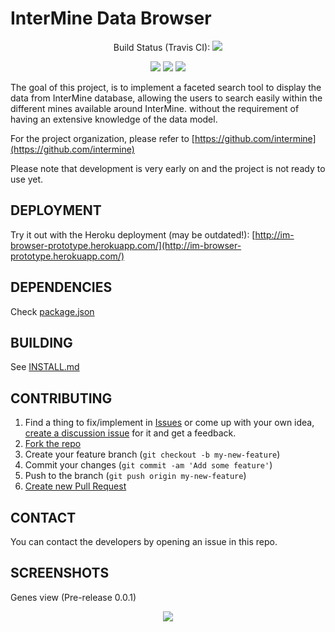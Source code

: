 # InterMine Data Browser
<p align="center">Build Status (Travis CI): <a href="https://travis-ci.org/AdrianBZG/InterMine-Data-Browser-Tool"><img src="https://travis-ci.org/AdrianBZG/InterMine-Data-Browser-Tool.svg?branch=master"></a><br>
<p align="center"><img src="https://badges.frapsoft.com/os/v1/open-source.png?v=103"> <a href="LICENSE"><img src="https://img.shields.io/badge/License-LGPL%202.1-blue.svg"></a> <img src="https://img.shields.io/david/strongloop/express.svg"></p>

The goal of this project, is to implement a faceted search tool to display the data from InterMine database, allowing the users to search easily within the different mines available around InterMine. without the requirement of having an extensive knowledge of the data model.

For the project organization, please refer to [https://github.com/intermine](https://github.com/intermine)

Please note that development is very early on and the project is not ready to use yet.

## DEPLOYMENT

Try it out with the Heroku deployment (may be outdated!): [http://im-browser-prototype.herokuapp.com/](http://im-browser-prototype.herokuapp.com/)

## DEPENDENCIES

Check [package.json](package.json)

## BUILDING

See [INSTALL.md](INSTALL.md)


## CONTRIBUTING

1. Find a thing to fix/implement in [Issues](https://github.com/AdrianBZG/InterMine-Data-Browser-Tool/issues?direction=desc&sort=created&state=open) or come up with your own idea, [create a discussion issue](https://github.com/AdrianBZG/InterMine-Data-Browser-Tool/issues/new) for it and get a feedback.
2. [Fork the repo](https://help.github.com/articles/fork-a-repo)
3. Create your feature branch (`git checkout -b my-new-feature`)
4. Commit your changes (`git commit -am 'Add some feature'`)
5. Push to the branch (`git push origin my-new-feature`)
6. [Create new Pull Request](https://help.github.com/articles/using-pull-requests)

## CONTACT

You can contact the developers by opening an issue in this repo.

## SCREENSHOTS

Genes view (Pre-release 0.0.1)<br>
<div style="text-align:center"><img src ="https://i.imgur.com/JJWiyUA.png" /></div>